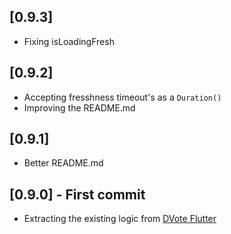 ## [0.9.3]

* Fixing isLoadingFresh

## [0.9.2]

* Accepting fresshness timeout's as a `Duration()`
* Improving the README.md

## [0.9.1]

* Better README.md

## [0.9.0] - First commit

* Extracting the existing logic from [DVote Flutter](https://pub.dev/packages/dvote)
